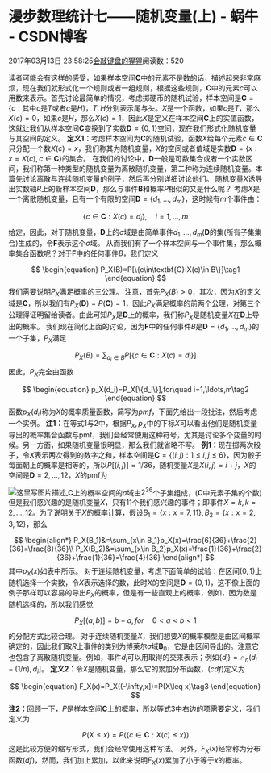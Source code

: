 
# 漫步数理统计七——随机变量(上) - 蜗牛 - CSDN博客


2017年03月13日 23:58:25[会敲键盘的猩猩](https://me.csdn.net/u010182633)阅读数：520


读者可能会有这样的感受，如果样本空间$\textbf{C}$中的元素不是数的话，描述起来非常麻烦，现在我们就形式化一个规则或者一组规则，根据这些规则，$\textbf{C}$中的元素$c$可以用数来表示。首先讨论最简单的情况，考虑掷硬币的随机试验，样本空间是$\textbf{C}=\{c:\text{其中}c\text{是}T\text{或者}c\text{是}H\}$，$T,H$分别表示尾与头。$X$是一个函数，如果$c$是$T$，那么$X(c)=0$，如果$c$是$H$，那么$X(c)=1$，因此$X$是定义在样本空间$\textbf{C}$上的实值函数，这就让我们从样本空间$\textbf{C}$变换到了实数$\textbf{D}=\{0,1\}$空间，现在我们形式化随机变量与其空间的定义。
$\textbf{定义1：}$考虑样本空间为$\textbf{C}$的随机试验，函数$X$给每个元素$c\in\textbf{C}$只分配一个数$X(c)=x$，我们称其为随机变量，$X$的空间或者值域是实数$\textbf{D}=\{x:x=X(c),c\in\textbf{C}\}$的集合。
在我们的讨论中，$\textbf{D}$一般是可数集合或者一个实数区间，我们称第一种类型的随机变量为离散随机变量，第二种称为连续随机变量。本篇先讨论离散与连续随机变量的例子，然后再分别详细讨论他们。
随机变量$X$诱导出实数轴$R$上的新样本空间$\textbf{D}$，那么与事件$\textbf{B}$和概率$P$相似的又是什么呢？
考虑$X$是一个离散随机变量，且有一个有限的空间$\textbf{D}=\{d_1,\ldots,d_m\}$，这时候有$m$个事件由：

$$
\{c\in\textbf{C}:X(c)=d_i\},\quad i=1,\ldots,m
$$
给定，因此，对于随机变量，$\textbf{D}$上的$\sigma$域是由简单事件${{d_1},\ldots,{d_m}}$($\textbf{D}$的集(所有子集集合)生成的，令$\textbf{F}$表示这个$\sigma$域。
从而我们有了一个样本空间与一个事件集，那么概率集合函数呢？对于$\textbf{F}$中的任何事件$B$，我们定义

$$
\begin{equation}
P_X(B)=P[\{c\in\textbf{C}:X(c)\in B\}]\tag1
\end{equation}
$$
我们需要说明$P_X$满足概率的三公理。
注意，首先$P_X(B)>0$，其次，因为$X$的定义域是$\textbf{C}$，所以我们有$P_X(\textbf{D})=P(\textbf{C})=1$，因此$P_X$满足概率的前两个公理，对第三个公理得证明留给读者。由此可知$P_X$是$\textbf{D}$上的概率，我们称$P_X$是随机变量$X$在$\textbf{D}$上导出的概率。
我们现在简化上面的讨论，因为$\textbf{F}$中的任何事件$B$是$\textbf{D}=\{d_1,\ldots,d_m\}$的一个子集，$P_X$满足

$$
P_X(B)=\sum_{d_i\in B}P[\{c\in\textbf{C}:X(c)=d_i\}]
$$
因此，$P_X$完全由函数

$$
\begin{equation}
p_X(d_i)=P_X[\{d_i\}],for\quad i=1,\ldots,m\tag2
\end{equation}
$$
函数$p_X(d_i)$称为$X$的概率质量函数，简写为$pmf$，下面先给出一段批注，然后考虑一个实例。
$\textbf{注1：}$在等式1与2中，根据$P_X,p_X$中的下标$X$可以看出他们是随机变量导出的概率集合函数与pmf，我们会经常使用这种符号，尤其是讨论多个变量的时候。另一方面，如果随机变量很明显，那么我们就省略不写。
$\textbf{例1：}$现在掷两次骰子，令$X$表示两次得到的数字之和，样本空间是$\textbf{C}=\{(i,j):1\leq i,j\leq 6\}$，因为骰子每面朝上的概率是相等的，所以$P[  
{(i,j)}]=1/36$，随机变量$X$是$X(i,j)=i+j$，$X$的空间是$\textbf{D}={2,\ldots,12}$，$X$的pmf为

![这里写图片描述](https://img-blog.csdn.net/20170313235707831?watermark/2/text/aHR0cDovL2Jsb2cuY3Nkbi5uZXQvdTAxMDE4MjYzMw==/font/5a6L5L2T/fontsize/400/fill/I0JBQkFCMA==/dissolve/70/gravity/SouthEast)[ ](https://img-blog.csdn.net/20170313235707831?watermark/2/text/aHR0cDovL2Jsb2cuY3Nkbi5uZXQvdTAxMDE4MjYzMw==/font/5a6L5L2T/fontsize/400/fill/I0JBQkFCMA==/dissolve/70/gravity/SouthEast)
[
](https://img-blog.csdn.net/20170313235707831?watermark/2/text/aHR0cDovL2Jsb2cuY3Nkbi5uZXQvdTAxMDE4MjYzMw==/font/5a6L5L2T/fontsize/400/fill/I0JBQkFCMA==/dissolve/70/gravity/SouthEast)$\textbf{C}$上的概率空间的$\sigma$域由$2^36$个子集组成，($\textbf{C}$中元素子集的个数)但是我们感兴趣的是随机变量$X$，只有11个我们感兴趣的事件；即事件${X=k},k=2,\ldots,12$。为了说明关于$X$的概率计算，假设$B_1=\{x:x=7,11\},B_2=\{x:x=2,3,12\}$，那么

$$
\begin{align*}
P_X(B_1)&=\sum_{x\in B_1}p_X(x)=\frac{6}{36}+\frac{2}{36}=\frac{8}{36}\\
P_X(B_2)&=\sum_{x\in B_2}p_X(x)=\frac{1}{36}+\frac{2}{36}+\frac{1}{36}=\frac{4}{36}
\end{align*}
$$
其中$p_X(x)$如表中所示。
对于连续随机变量，考虑下面简单的试验：在区间$(0,1)$上随机选择一个实数，令$X$表示选择的数，此时$X$的空间是$\textbf{D}=(0,1)$，这不像上面的例子那样可以容易的导出$P_X$的概率，但是有一些直观上的概率，例如，因为数是随机选择的，所以我们感觉

$$
P_X[(a,b)]=b-a,for\quad 0<a<b<1
$$
的分配方式比较合理。
对于连续随机变量$X$，我们想要$X$的概率模型是由区间概率确定的，因此我们取$R$上事件的类别为博莱尔$\sigma$域$\textbf{B}_0$，它是由区间导出的。注意它也包含了离散随机变量。例如，事件${d_i}$可以用取得的交来表示；例如$\{d_i\}=\cap_n(d_i-(1/n),d_i]$。
$\textbf{定义2：}$令$X$是随机变量，那么它的累加分布函数，$(cdf)$定义为

$$
\begin{equation}
F_X(x)=P_X((-\infty,x])=P(X\leq x)\tag3
\end{equation}
$$
$\textbf{注2：}$回顾一下，$P$是样本空间$\textbf{C}$上的概率，所以等式3中右边的项需要定义，我们定义为

$$
P(X\leq x)=P(\{c\in\textbf{C}:X(c)\leq x\})
$$
这是比较方便的缩写形式，我们会经常使用这种写法。
另外，$F_X(x)$经常称为分布函数$(df)$，然而，我们加上累加，以此来说明$F_X(x)$累加了小于等于$x$的概率。

